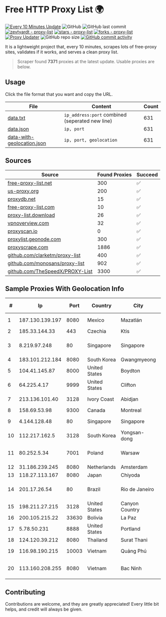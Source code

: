 
# Free HTTP Proxy List 🌍

[![Every 10 Minutes Update](https://github.com/mertguvencli/http-proxy-list/actions/workflows/main.yml/badge.svg?branch=main)](https://github.com/mertguvencli/http-proxy-list/actions/workflows/main.yml)
![GitHub](https://img.shields.io/github/license/mertguvencli/http-proxy-list)
![GitHub last commit](https://img.shields.io/github/last-commit/mertguvencli/http-proxy-list)
[![zevtyardt - proxy-list](https://img.shields.io/static/v1?label=zevtyardt&message=proxy-list&color=blue&logo=github)](https://github.com/zevtyardt/proxy-list "Go to GitHub repo")
[![stars - proxy-list](https://img.shields.io/github/stars/zevtyardt/proxy-list?style=social)](https://github.com/zevtyardt/proxy-list)
[![forks - proxy-list](https://img.shields.io/github/forks/zevtyardt/proxy-list?style=social)](https://github.com/zevtyardt/proxy-list)
[![Proxy Updater](https://github.com/zevtyardt/proxy-list/workflows/Proxy%20Updater/badge.svg)](https://github.com/zevtyardt/proxy-list/actions?query=workflow:"Proxy+Updater")
![GitHub repo size](https://img.shields.io/github/repo-size/zevtyardt/proxy-list)
[![GitHub commit activity](https://img.shields.io/github/commit-activity/m/zevtyardt/proxy-list?logo=commits)](https://github.com/zevtyardt/proxy-list/commits/main)

It is a lightweight project that, every 10 minutes, scrapes lots of free-proxy sites, validates if it works, and serves a clean proxy list.

> Scraper found **7371** proxies at the latest update. Usable proxies are below.

## Usage

Click the file format that you want and copy the URL.

|File|Content|Count|
|----|-------|-----|
|[data.txt](https://raw.githubusercontent.com/mertguvencli/http-proxy-list/main/proxy-list/data.txt)|`ip_address:port` combined (seperated new line)|631|
|[data.json](https://raw.githubusercontent.com/mertguvencli/http-proxy-list/main/proxy-list/data.json)|`ip, port`|631|
|[data-with-geolocation.json](https://raw.githubusercontent.com/mertguvencli/http-proxy-list/main/proxy-list/data-with-geolocation.json)|`ip, port, geolocation`|631|

## Sources

|Source|Found Proxies|Succeed|
|------|-------------|-------|
|[free-proxy-list.net](https://free-proxy-list.net)|300|✅|
|[us-proxy.org](https://www.us-proxy.org)|200|✅|
|[proxydb.net](http://proxydb.net)|15|✅|
|[free-proxy-list.com](https://free-proxy-list.com/?page=&port=&type%5B%5D=http&type%5B%5D=https&up_time=0&search=Search)|10|✅|
|[proxy-list.download](https://www.proxy-list.download/HTTP)|26|✅|
|[vpnoverview.com](https://vpnoverview.com/privacy/anonymous-browsing/free-proxy-servers)|32|✅|
|[proxyscan.io](https://www.proxyscan.io)|0|✅|
|[proxylist.geonode.com](https://proxylist.geonode.com/api/proxy-list?limit=300&page=1&sort_by=lastChecked&sort_type=desc&protocols=http,https)|300|✅|
|[proxyscrape.com](https://api.proxyscrape.com/v2/?request=displayproxies&protocol=http&timeout=10000&country=all&ssl=all&anonymity=all)|1886|✅|
|[github.com/clarketm/proxy-list](https://raw.githubusercontent.com/clarketm/proxy-list/master/proxy-list-raw.txt)|400|✅|
|[github.com/monosans/proxy-list](https://raw.githubusercontent.com/monosans/proxy-list/main/proxies/http.txt)|902|✅|
|[github.com/TheSpeedX/PROXY-List](https://raw.githubusercontent.com/TheSpeedX/PROXY-List/master/http.txt)|3300|✅|


## Sample Proxies With Geolocation Info

|#|Ip|Port|Country|City|Internet Service Provider|
|-|--|----|-------|----|-------------------------|
|1|187.130.139.197|8080|Mexico|Mazatlán|Uninet S.A. de C.V.|
|2|185.33.144.33|443|Czechia|Ktis|BlazeArts Kft|
|3|8.219.97.248|80|Singapore|Singapore|Alibaba (US) Technology Co., Ltd.|
|4|183.101.212.184|8080|South Korea|Gwangmyeong|Korea Telecom|
|5|104.41.145.87|8000|United States|Boydton|Microsoft Corporation|
|6|64.225.4.17|9999|United States|Clifton|DigitalOcean, LLC|
|7|213.136.101.40|3128|Ivory Coast|Abidjan|ORANGE COTE D'IVOIRE|
|8|158.69.53.98|9300|Canada|Montreal|OVH SAS|
|9|4.144.128.48|80|Singapore|Singapore|Microsoft Corporation|
|10|112.217.162.5|3128|South Korea|Yongsan-dong|LG DACOM Corporation|
|11|80.252.5.34|7001|Poland|Warsaw|GWNET Autonomus System|
|12|31.186.239.245|8080|Netherlands|Amsterdam|NetSkope Inc|
|13|118.27.113.167|8080|Japan|Chiyoda|GMO Internet, Inc.|
|14|201.17.26.54|80|Brazil|Rio de Janeiro|Claro NXT Telecomunicacoes Ltda|
|15|198.211.27.215|3128|United States|Canyon Country|Multacom Corporation|
|16|200.105.215.22|33630|Bolivia|La Paz|AXS Bolivia S. A.|
|17|5.78.50.231|8888|United States|Portland|Hetzner Online GmbH|
|18|124.120.39.212|8080|Thailand|Surat Thani|TRUEBB|
|19|116.98.190.215|10003|Vietnam|Quảng Phú|Viettel Corporation|
|20|113.160.208.255|8080|Vietnam|Bac Ninh|VietNam Post and Telecom Corporation|



## Contributing

Contributions are welcome, and they are greatly appreciated! Every
little bit helps, and credit will always be given.

